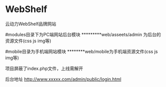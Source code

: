 # WebShelf
云动力WebShelf品牌网站

#modules目录下为PC端网站后台模块
    *********web/asseets/admin 为后台的资源文件(css js img等)

#mobile目录为手机端网站模块
	********web/mobile为手机端资源文件(css js img等)


项目屏蔽了index.php文件，上线需解开


后台地址  http://www.xxxxx.com/admin/public/login.html
